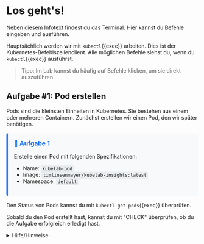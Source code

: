 # Los geht's!
Neben diesem Infotext findest du das Terminal. Hier kannst du Befehle eingeben und ausführen.

Hauptsächlich werden wir mit `kubectl`{{exec}} arbeiten. Dies ist der Kubernetes-Befehlszeilenclient.
Alle möglichen Befehle siehst du, wenn du `kubectl`{{exec}} ausführst.

> Tipp: Im Lab kannst du häufig auf Befehle klicken, um sie direkt auszuführen.

## Aufgabe #1: Pod erstellen
Pods sind die kleinsten Einheiten in Kubernetes. Sie bestehen aus einem oder mehreren Containern.
Zunächst erstellen wir einen Pod, den wir später benötigen.

<div style="background-color: #f8f9fa; border-left: 4px solid #0d6efd; padding: 16px; margin: 16px 0; border-radius: 4px;">
  <h3 style="margin-top: 0; color: #0d6efd;">🎯 Aufgabe 1</h3>
  <p>Erstelle einen Pod mit folgenden Spezifikationen:</p>
  <ul>
    <li>Name: <code style="background-color: #e9ecef; padding: 2px 4px; border-radius: 3px;">kubelab-pod</code></li>
    <li>Image: <code style="background-color: #e9ecef; padding: 2px 4px; border-radius: 3px;">timlinsenmayer/kubelab-insights:latest</code></li>
    <li>Namespace: <code style="background-color: #e9ecef; padding: 2px 4px; border-radius: 3px;">default</code></li>
  </ul>
</div>

Den Status von Pods kannst du mit `kubectl get pods`{{exec}} überprüfen.

Sobald du den Pod erstellt hast, kannst du mit "CHECK" überprüfen, ob du die Aufgabe erfolgreich erledigt hast.

<details>
  <summary>Hilfe/Hinweise</summary>

  ### Imperativer Ansatz   
  Einen (kaum konfigurierten) Pod zu erstellen ist mit dem Befehl `kubectl run {podname} --image={image}` möglich.

  ### Deklarativer Ansatz
  Du kannst den Wunschzustand des Pods in einer YAML-Datei festlegen. Diese kannst du dann mit `kubectl apply -f {dateiname}.yaml` anwenden. Wechsel hierfür in den Editor und erstelle eine neue Datei (rechtsklick in linken, leeren Bereich des Editors => "New File"), die du z.B. `pod.yaml` nennen kannst.

  In diese Datei kannst du folgenden Inhalt einfügen:
  ```yaml
  apiVersion: v1
  kind: Pod
  metadata:
    name: kubelab-pod
  spec:
    containers:
    - name: kubelab-pod
      image: timlinsenmayer/kubelab-insights:latest
  ```

  Wenn du fertig bist, kannst du die Datei speichern und den Befehl `kubectl apply -f pod.yaml` (innerhalb des Editors!) ausführen.
</details>